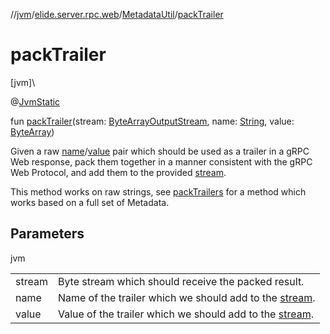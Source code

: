 //[jvm](../../../index.md)/[elide.server.rpc.web](../index.md)/[MetadataUtil](index.md)/[packTrailer](pack-trailer.md)

# packTrailer

[jvm]\

@[JvmStatic](https://kotlinlang.org/api/latest/jvm/stdlib/kotlin.jvm/-jvm-static/index.html)

fun [packTrailer](pack-trailer.md)(stream: [ByteArrayOutputStream](https://docs.oracle.com/javase/8/docs/api/java/io/ByteArrayOutputStream.html), name: [String](https://kotlinlang.org/api/latest/jvm/stdlib/kotlin/-string/index.html), value: [ByteArray](https://kotlinlang.org/api/latest/jvm/stdlib/kotlin/-byte-array/index.html))

Given a raw [name](pack-trailer.md)/[value](pack-trailer.md) pair which should be used as a trailer in a gRPC Web response, pack them together in a manner consistent with the gRPC Web Protocol, and add them to the provided [stream](pack-trailer.md).

This method works on raw strings, see [packTrailers](pack-trailers.md) for a method which works based on a full set of Metadata.

## Parameters

jvm

| | |
|---|---|
| stream | Byte stream which should receive the packed result. |
| name | Name of the trailer which we should add to the [stream](pack-trailer.md). |
| value | Value of the trailer which we should add to the [stream](pack-trailer.md). |
